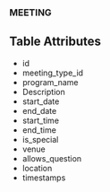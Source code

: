 ### MEETING

## Table Attributes
- id
- meeting_type_id
- program_name
- Description
- start_date
- end_date
- start_time
- end_time
- is_special
- venue
- allows_question
- location
- timestamps